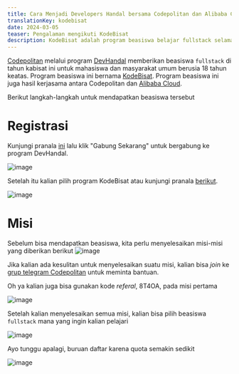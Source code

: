 ```yaml
---
title: Cara Menjadi Developers Handal bersama Codepolitan dan Alibaba Cloud
translationKey: kodebisat
date: 2024-03-05
teaser: Pengalaman mengikuti KodeBisat
description: KodeBisat adalah program beasiswa belajar fullstack selama 1 tahun untuk mahasiswa dan umum
---
```


[Codepolitan](codepolitan.com) melalui program [DevHandal](https://www.devhandal.id/?reference=8T4OA) memberikan beasiswa `fullstack` di tahun kabisat ini untuk mahasiswa dan masyarakat umum berusia 18 tahun keatas. Program beasiswa ini bernama [KodeBisat](https://www.codepolitan.com/kodebisat). Program beasiswa ini juga hasil kerjasama antara Codepolitan dan [Alibaba Cloud](Alibabacloud.com).

Berikut langkah-langkah untuk mendapatkan beasiswa tersebut

# Registrasi
Kunjungi pranala [ini](https://www.devhandal.id/register) lalu klik "Gabung Sekarang" untuk bergabung ke program DevHandal. 

![image](https://github.com/ekickx/assets/assets/26477782/ada201f5-11f8-4a90-82d5-1e41e832e802)

Setelah itu kalian pilih program KodeBisat atau kunjungi pranala [berikut](https://www.devhandal.id/program/kodebisat).

![image](https://github.com/ekickx/assets/assets/26477782/f0a7777d-7a0a-4e7b-bf00-302d3580846e)

# Misi
Sebelum bisa mendapatkan beasiswa, kita perlu menyelesaikan misi-misi yang diberikan berikut 
![image](https://github.com/ekickx/assets/assets/26477782/72542f28-5e47-43b5-8abc-ed64924b5c87)

Jika kalian ada kesulitan untuk menyelesaikan suatu misi, kalian bisa *join* ke [grup telegram Codepolitan](https://t.me/codepolitan/17139) untuk meminta bantuan.

Oh ya kalian juga bisa gunakan kode *referal*, 8T4OA, pada misi pertama

![image](https://github.com/ekickx/assets/assets/26477782/522c87fb-f75a-4a4a-8094-5198770a13b6)

Setelah kalian menyelesaikan semua misi, kalian bisa pilih beasiswa `fullstack` mana yang ingin kalian pelajari

![image](https://github.com/ekickx/assets/assets/26477782/b5cda6c4-f7d9-4ea9-bb12-732e08253ba6)

Ayo tunggu apalagi, buruan daftar karena quota semakin sedikit

![image](https://github.com/ekickx/assets/assets/26477782/badfba52-83c5-4c7d-aa1f-166e37f05b20)

